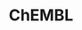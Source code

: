---
layout: default
bigquery: https://console.cloud.google.com/bigquery?p=patents-public-data&d=ebi_chembl&page=dataset
citation: '"The ChEMBL database in 2017." Anna Gaulton, Anne Hersey, Michał Nowotka,
  A Patrícia Bento, Jon Chambers, David Mendez, Prudence Mutowo, Francis Atkinson,
  Louisa J Bellis, Elena Cibrián-Uhalte, Mark Davies, Nathan Dedman, Anneli Karlsson,
  María Paula Magariños, John P Overington, George Papadatos, Ines Smit, Andrew R
  Leach Nucleic acids Research (2017) 45 (Database Issue), D945-D954'
contributors: European Bioinformatics Institute
cost: None
description: ChEMBL Data is a manually curated database of small molecules used in
  drug discovery, including information about existing patented drugs.
documentation: 'schema: https://www.ebi.ac.uk/chembl/db_schema


  '
last_edit: 04/07/2022, 15:56:51
location: https://console.cloud.google.com/marketplace/product/google_patents_public_datasets/chembl
maintained_by: EMBL-EBI, an outstation of European Molecular Biology Laboratory
related_publications: '

  ChEMBL: towards direct deposition of bioassay data.


  Mendez D, Gaulton A, Bento AP, Chambers J, De Veij M, Félix E, Magariños MP, Mosquera
  JF, Mutowo P, Nowotka M, Gordillo-Marañón M, Hunter F, Junco L, Mugumbate G, Rodriguez-Lopez
  M, Atkinson F, Bosc N, Radoux CJ, Segura-Cabrera A, Hersey A, Leach AR.


  — Nucleic Acids Res. 2019; 47(D1):D930-D940. doi: 10.1093/nar/gky1075

  '
schema_fields:
- company
- aspect
- l3
- year
- last_active
- helm_notation
- disease_efficacy
- cpd_str_alert_id
- curation_comment
- route
- domain_id
- first_approval
- bao_id
- activity_id
- compound_key
- product_id
- enzyme_name
- issue
- mesh_heading
- assay_test_type
- site_residues
- drug_record_id
- level5
- pchembl_value
- component_id
- sitecomp_id
- standard_flag
- level3_description
- irac_class_id
- efo_id
- normal_range_max
- drugind_id
- lle
- level3
- level2_description
- normal_range_min
- component_type
- heavy_atoms
- withdrawn_flag
- approval_date
- synonyms
- variant_id
- canonical_smiles
- start_position
- patent_expire_date
- alogp
- standard_units
- rtb
- ridx
- therapeutic_flag
- compound_name
- mechanism_of_action
- mol_frac_id
- research_stem
- activity_comment
- patent_no
- cell_description
- mc_organism
- met_conversion
- actsm_id
- frac_class_id
- prediction_method
- src_description
- short_name
- std_act_id
- cx_logp
- level1_description
- cl_lincs_id
- withdrawn_reason
- potential_duplicate
- target_desc
- patent_use_code
- num_alerts
- trade_name
- bto_id
- warning_country
- tax_id
- biocomp_id
- src_id
- published_type
- standard_value
- data_validity_comment
- indication_class
- cell_name
- creation_date
- mol_hrac_id
- cx_most_bpka
- cidx
- max_phase_for_ind
- volume
- res_stem_id
- mesh_id
- tid
- usan_substem
- co_stem_id
- frac_code
- rgid
- targcomp_id
- clo_id
- smarts
- first_page
- alert_id
- protein_class_desc
- tid_fixed
- country
- curated_by
- ref_type
- text_value
- sei
- mc_target_accession
- acd_logp
- go_id
- path
- mc_tax_id
- dosage_form
- stem
- acd_logd
- structure_type
- usan_year
- pubmed_id
- assay_category
- log_id
- level1
- major_class
- withdrawn_class
- natural_product
- mc_target_type
- previous_company
- relationship_desc
- db_source
- molsyn_id
- oral
- atc_code
- parent_id
- warning_id
- availability_type
- stem_class
- usan_stem_definition
- domain_type
- publication_number
- cell_source_tax_id
- confidence
- compd_id
- mw_monoisotopic
- component_synonym
- molecular_mechanism
- warning_class
- doc_type
- bao_format
- num_ro5_violations
- ingredient
- warning_year
- parent_go_id
- source_domain_id
- status
- pathway_id
- last_page
- indref_id
- assay_source
- confidence_score
- definition
- alert_name
- irac_code
- class_level
- psa
- l4
- cell_source_tissue
- warning_description
- version
- l7
- orig_description
- aromatic_rings
- activity_count
- doi
- polymer_flag
- comp_go_id
- chirality
- toid
- level4_description
- hba
- species_group_flag
- domain_description
- priority
- tbl
- relation
- assay_subcellular_fraction
- assay_strain
- stat
- uo_units
- src_assay_id
- alert_set_id
- idx
- delist_flag
- published_relation
- full_molformula
- active_molregno
- assay_param_id
- cell_ontology_id
- ad_type
- site_name
- standard_inchi
- published_units
- usan_stem_id
- standard_upper_value
- protein_class_id
- enzyme_tid
- selectivity_comment
- units
- ddd_id
- qudt_units
- doc_id
- parent_molregno
- updated_by
- inorganic_flag
- drug_substance_flag
- prodrug
- record_id
- annotation
- protein_class_synonym
- molecular_species
- mechanism_comment
- cx_logd
- acd_most_bpka
- efo_term
- usan_stem
- ref_url
- label
- class_type
- aidx
- assay_class_id
- assay_type
- metabolite_record_id
- title
- cell_id
- entity_type
- ddd_units
- innovator_company
- value
- bao_endpoint
- type
- hrac_class_id
- parameter_value
- published_value
- met_comment
- full_mwt
- organism
- protclasssyn_id
- hba_lipinski
- result_flag
- end_position
- journal
- level4
- formulation_id
- num_lipinski_ro5_violations
- standard_inchi_key
- parenteral
- ro3_pass
- smid
- warnref_id
- direct_interaction
- pathway_key
- upper_value
- set_name
- strength
- assay_tissue
- homologue
- comp_class_id
- first_in_class
- molfile
- molregno
- assay_id
- topical
- max_phase
- ddd_value
- src_short_name
- accession
- substrate_record_id
- standard_type
- ref_id
- parent_type
- mec_id
- entity_id
- hrac_code
- downgraded
- dosed_ingredient
- l8
- oc_id
- assay_tax_id
- relationship_type
- who_name
- updated_on
- hbd_lipinski
- ap_id
- related_tid
- l2
- target_mapping
- molecule_type
- assay_organism
- uberon_id
- sequence_md5sum
- assay_desc
- who_extra
- description
- l6
- src_compound_id
- mecref_id
- relationship
- qed_weighted
- le
- ass_cls_map_id
- source
- as_id
- patent_id
- mc_target_name
- isoform
- mol_irac_id
- domain_name
- nda_type
- parameter_type
- withdrawn_year
- hbd
- caloha_id
- applicant_full_name
- met_id
- authors
- site_id
- bei
- pref_name
- chembl_id
- predbind_id
- drug_product_flag
- compsyn_id
- ddd_comment
- cell_source_organism
- l5
- name
- subgroup
- ddd_admr
- mutation
- mw_freebase
- level2
- submission_date
- black_box_warning
- targrel_id
- chebi_par_id
- l1
- action_type
- job_id
- standard_text_value
- target_type
- tissue_id
- warning_type
- withdrawn_country
- acd_most_apka
- prod_pat_id
- mol_atc_id
- active_ingredient
- comments
- standard_relation
- abstract
- metref_id
- assay_cell_type
- syn_type
- sequence
- db_version
- cellosaurus_id
- binding_site_comment
- cx_most_apka
shortname: chembl
tags:
- biotechnology
- health
- chemical
- bioinformatics
- medical
terms_of_use: CC BY-SA 3.0
title: ChEMBL
uuid: e232a192-965c-4ec9-904c-155b6dfe56c5
---